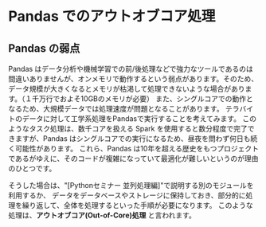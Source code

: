 Pandas でのアウトオブコア処理
=================

## Pandas の弱点
Pandas はデータ分析や機械学習での前/後処理などで強力なツールであるのは間違いありませんが、オンメモリで動作するという弱点があります。そのため、データ規模が大きくなるとメモリが枯渇して処理できないような場合があります。（１千万行でおよそ10GBのメモリが必要）
また、シングルコアでの動作となるため、大規模データでは処理速度が問題となることがあります。
テラバイトのデータに対して工学系処理をPandasで実行することを考えてみます。 このようなタスク処理は、数千コアを扱える Spark を使用すると数分程度で完了できますが、Pandas はシングルコアでの実行になるため、昼夜を問わず何日も続く可能性があります。
これら、Pandas は10年を超える歴史をもつプロジェクトであるがゆえに、そのコードが複雑になっていて最適化が難しいというのが理由のひとつです。

そうした場合は、"[Pythonセミナー 並列処理編]"で説明する別のモジュールを利用するか、
データをデータベースやストレージに保持しておき、部分的に処理を繰り返して、全体を処理するといった手順が必要になります。
このような処理は、**アウトオブコア(Out-of-Core)処理** と言われます。



